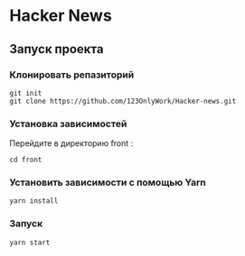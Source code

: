 # Hacker News 

## Запуск проекта

### Клонировать репазиторий

```
git init
git clone https://github.com/123OnlyWork/Hacker-news.git

```
### Установка зависимостей ###
Перейдите в директорию front :
```
cd front

```
### Установить зависимости с помощью Yarn ###
```
yarn install

```
### Запуск ###

```
yarn start

```




